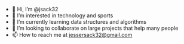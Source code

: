 - 👋 Hi, I’m @jsack32
- 👀 I’m interested in technology and sports
- 🌱 I’m currently learning data structures and algorithms
- 💞️ I’m looking to collaborate on large projects that help many people
- 📫 How to reach me at jessersack32@gmail.com

<!---
jsack32/jsack32 is a ✨ special ✨ repository because its `README.md` (this file) appears on your GitHub profile.
You can click the Preview link to take a look at your changes.
--->
